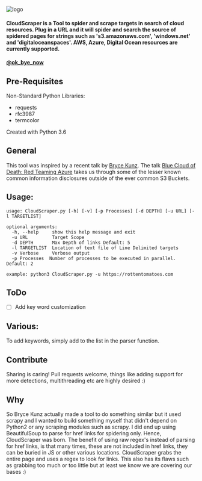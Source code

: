 ![logo](https://github.com/jordanpotti/CloudScraper/raw/master/media/CloudScraperReadme.png)


#### CloudScraper is a Tool to spider and scrape targets in search of cloud resources. Plug in a URL and it will spider and search the source of spidered pages for strings such as 's3.amazonaws.com', 'windows.net' and 'digitaloceanspaces'. AWS, Azure, Digital Ocean resources are currently supported. 

#### [@ok_bye_now](https://twitter.com/ok_bye_now)

## Pre-Requisites
Non-Standard Python Libraries:

* requests
* rfc3987
* termcolor

Created with Python 3.6

## General

This tool was inspired by a recent talk by [Bryce Kunz](https://twitter.com/TweekFawkes). The talk [Blue Cloud of Death: Red Teaming Azure](https://speakerdeck.com/tweekfawkes/blue-cloud-of-death-red-teaming-azure-1) takes us through some of the lesser known common information disclosures outside of the ever common S3 Buckets. 

## Usage:


    usage: CloudScraper.py [-h] [-v] [-p Processes] [-d DEPTH] [-u URL] [-l TARGETLIST]

    optional arguments:
      -h, --help     show this help message and exit
      -u URL         Target Scope
      -d DEPTH       Max Depth of links Default: 5
      -l TARGETLIST  Location of text file of Line Delimited targets
      -v Verbose     Verbose output
      -p Processes  Number of processes to be executed in parallel. Default: 2

    example: python3 CloudScraper.py -u https://rottentomatoes.com
    
## ToDo

- [ ] Add key word customization

## Various:

To add keywords, simply add to the list in the parser function. 

## Contribute

Sharing is caring! Pull requests welcome, things like adding support for more detections, multithreading etc are highly desired :) 

## Why

So Bryce Kunz actually made a tool to do something similar but it used scrapy and I wanted to build something myself that didn't depend on Python2 or any scraping modules such as scrapy. I did end up using BeautifulSoup to parse for href links for spidering only. Hence, CloudScraper was born. The benefit of using raw regex's instead of parsing for href links, is that many times, these are not included in href links, they can be buried in JS or other various locations. CloudScraper grabs the entire page and uses a regex to look for links. This also has its flaws such as grabbing too much or too little but at least we know we are covering our bases :) 
